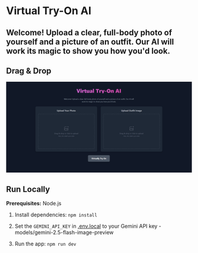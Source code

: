
# Virtual Try-On AI

## Welcome! Upload a clear, full-body photo of yourself and a picture of an outfit. Our AI will work its magic to show you how you'd look.

## Drag & Drop

![image alt](https://github.com/Thrishal1105/Virtual-Clothes-Try-On-AI/blob/c288eb0f8144da9e9328ae9bd08c052e0d34dfc7/Screenshot%202025-08-29%20150000.png)

## Run Locally

**Prerequisites:**  Node.js


1. Install dependencies:
   `npm install`
2. Set the `GEMINI_API_KEY` in [.env.local](.env.local) to your Gemini API key - models/gemini-2.5-flash-image-preview

3. Run the app:
   `npm run dev`

